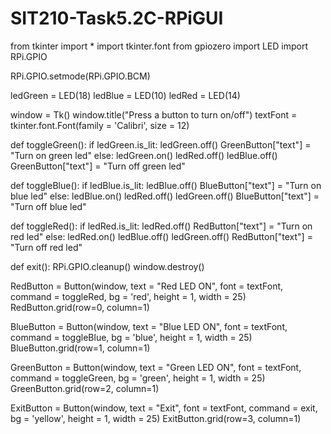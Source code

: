 # SIT210-Task5.2C-RPiGUI
from tkinter import *
import tkinter.font
from gpiozero import LED
import RPi.GPIO

RPi.GPIO.setmode(RPi.GPIO.BCM)

ledGreen = LED(18)
ledBlue = LED(10)
ledRed = LED(14)

window = Tk()
window.title("Press a button to turn on/off")
textFont = tkinter.font.Font(family = 'Calibri', size = 12) 

def toggleGreen():
    if ledGreen.is_lit:
        ledGreen.off()
        GreenButton["text"] = "Turn on green led"
    else:
        ledGreen.on()
        ledRed.off()
        ledBlue.off()
        GreenButton["text"] = "Turn off green led"

def toggleBlue():
    if ledBlue.is_lit:
        ledBlue.off()
        BlueButton["text"] = "Turn on blue led"
    else:
        ledBlue.on()
        ledRed.off()
        ledGreen.off()
        BlueButton["text"] = "Turn off blue led"

def toggleRed():
    if ledRed.is_lit:
        ledRed.off()
        RedButton["text"] = "Turn on red led"
    else:
        ledRed.on()
        ledBlue.off()
        ledGreen.off()
        RedButton["text"] = "Turn off red led"
        
def exit():
    RPi.GPIO.cleanup()
    window.destroy()
    
RedButton = Button(window, text = "Red LED ON", font = textFont, command = toggleRed, bg = 'red', height = 1, width = 25)
RedButton.grid(row=0, column=1)

BlueButton = Button(window, text = "Blue LED ON", font = textFont, command = toggleBlue, bg = 'blue', height = 1, width = 25)
BlueButton.grid(row=1, column=1)

GreenButton = Button(window, text = "Green LED ON", font = textFont, command = toggleGreen, bg = 'green', height = 1, width = 25)
GreenButton.grid(row=2, column=1)

ExitButton = Button(window, text = "Exit", font = textFont, command = exit, bg = 'yellow', height = 1, width = 25)
ExitButton.grid(row=3, column=1)
